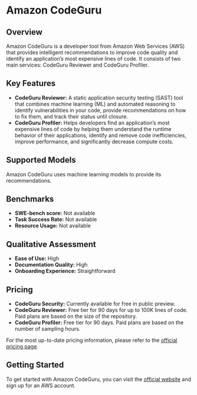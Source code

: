 # Amazon CodeGuru

## Overview

Amazon CodeGuru is a developer tool from Amazon Web Services (AWS) that provides intelligent recommendations to improve code quality and identify an application’s most expensive lines of code. It consists of two main services: CodeGuru Reviewer and CodeGuru Profiler.

## Key Features

- **CodeGuru Reviewer:** A static application security testing (SAST) tool that combines machine learning (ML) and automated reasoning to identify vulnerabilities in your code, provide recommendations on how to fix them, and track their status until closure.
- **CodeGuru Profiler:** Helps developers find an application’s most expensive lines of code by helping them understand the runtime behavior of their applications, identify and remove code inefficiencies, improve performance, and significantly decrease compute costs.

## Supported Models

Amazon CodeGuru uses machine learning models to provide its recommendations.

## Benchmarks

- **SWE-bench score:** Not available
- **Task Success Rate:** Not available
- **Resource Usage:** Not available

## Qualitative Assessment

- **Ease of Use:** High
- **Documentation Quality:** High
- **Onboarding Experience:** Straightforward

## Pricing

- **CodeGuru Security:** Currently available for free in public preview.
- **CodeGuru Reviewer:** Free tier for 90 days for up to 100K lines of code. Paid plans are based on the size of the repository.
- **CodeGuru Profiler:** Free tier for 90 days. Paid plans are based on the number of sampling hours.

For the most up-to-date pricing information, please refer to the [official pricing page](https://aws.amazon.com/codeguru/pricing/).

## Getting Started

To get started with Amazon CodeGuru, you can visit the [official website](https://aws.amazon.com/codeguru/) and sign up for an AWS account.
